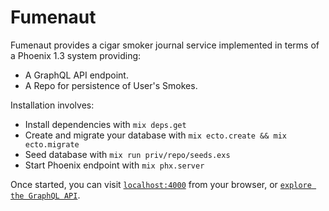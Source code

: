 # Fumenaut

Fumenaut provides a cigar smoker journal service implemented in terms of a
Phoenix 1.3 system providing:

  * A GraphQL API endpoint.
  * A Repo for persistence of User's Smokes.

Installation involves:

  * Install dependencies with `mix deps.get`
  * Create and migrate your database with `mix ecto.create && mix ecto.migrate`
  * Seed database with `mix run priv/repo/seeds.exs`
  * Start Phoenix endpoint with `mix phx.server`

Once started, you can visit [`localhost:4000`](http://localhost:4000) from your 
browser, or [`explore the GraphQL API`](http://localhost:4000/graphiql).

